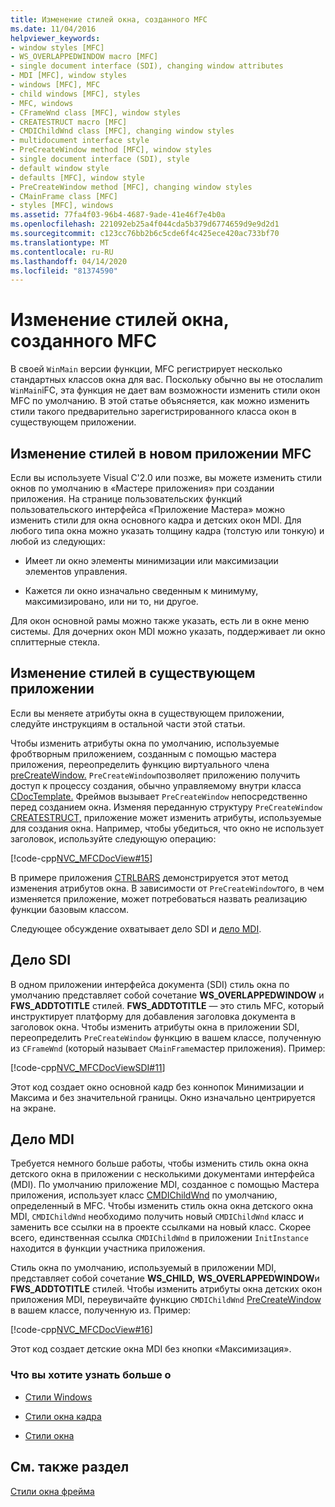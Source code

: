 ```yaml
---
title: Изменение стилей окна, созданного MFC
ms.date: 11/04/2016
helpviewer_keywords:
- window styles [MFC]
- WS_OVERLAPPEDWINDOW macro [MFC]
- single document interface (SDI), changing window attributes
- MDI [MFC], window styles
- windows [MFC], MFC
- child windows [MFC], styles
- MFC, windows
- CFrameWnd class [MFC], window styles
- CREATESTRUCT macro [MFC]
- CMDIChildWnd class [MFC], changing window styles
- multidocument interface style
- PreCreateWindow method [MFC], window styles
- single document interface (SDI), style
- default window style
- defaults [MFC], window style
- PreCreateWindow method [MFC], changing window styles
- CMainFrame class [MFC]
- styles [MFC], windows
ms.assetid: 77fa4f03-96b4-4687-9ade-41e46f7e4b0a
ms.openlocfilehash: 221092eb25a4f044cda5b379d6774659d9e9d2d1
ms.sourcegitcommit: c123cc76bb2b6c5cde6f4c425ece420ac733bf70
ms.translationtype: MT
ms.contentlocale: ru-RU
ms.lasthandoff: 04/14/2020
ms.locfileid: "81374590"
---
```

# <a name="changing-the-styles-of-a-window-created-by-mfc"></a>Изменение стилей окна, созданного MFC

В своей `WinMain` версии функции, MFC регистрирует несколько стандартных классов окна для вас. Поскольку обычно вы не отослалиm `WinMain`iFC, эта функция не дает вам возможности изменить стили окон MFC по умолчанию. В этой статье объясняется, как можно изменить стили такого предварительно зарегистрированного класса окон в существующем приложении.

## <a name="changing-styles-in-a-new-mfc-application"></a><a name="_core_changing_styles_in_a_new_mfc_application"></a>Изменение стилей в новом приложении MFC

Если вы используете Visual C'2.0 или позже, вы можете изменить стили окнов по умолчанию в «Мастере приложения» при создании приложения. На странице пользовательских функций пользовательского интерфейса «Приложение Мастера» можно изменить стили для окна основного кадра и детских окон MDI. Для любого типа окна можно указать толщину кадра (толстую или тонкую) и любой из следующих:

- Имеет ли окно элементы минимизации или максимизации элементов управления.

- Кажется ли окно изначально сведенным к минимуму, максимизировано, или ни то, ни другое.

Для окон основной рамы можно также указать, есть ли в окне меню системы. Для дочерних окон MDI можно указать, поддерживает ли окно сплиттерные стекла.

## <a name="changing-styles-in-an-existing-application"></a><a name="_core_changing_styles_in_an_existing_application"></a>Изменение стилей в существующем приложении

Если вы меняете атрибуты окна в существующем приложении, следуйте инструкциям в остальной части этой статьи.

Чтобы изменить атрибуты окна по умолчанию, используемые фробтворным приложением, созданным с помощью мастера приложения, переопределить функцию виртуального члена [preCreateWindow.](../mfc/reference/cwnd-class.md#precreatewindow) `PreCreateWindow`позволяет приложению получить доступ к процессу создания, обычно управляемому внутри класса [CDocTemplate.](../mfc/reference/cdoctemplate-class.md) Фреймов вызывает `PreCreateWindow` непосредственно перед созданием окна. Изменяя переданную структуру `PreCreateWindow` [CREATESTRUCT,](/windows/win32/api/winuser/ns-winuser-createstructw) приложение может изменить атрибуты, используемые для создания окна. Например, чтобы убедиться, что окно не использует заголовок, используйте следующую операцию:

[!code-cpp[NVC_MFCDocView#15](../mfc/codesnippet/cpp/changing-the-styles-of-a-window-created-by-mfc_1.cpp)]

В примере приложения [CTRLBARS](../overview/visual-cpp-samples.md) демонстрируется этот метод изменения атрибутов окна. В зависимости от `PreCreateWindow`того, в чем изменяется приложение, может потребоваться назвать реализацию функции базовым классом.

Следующее обсуждение охватывает дело SDI и [дело MDI](#_core_the_mdi_case).

## <a name="the-sdi-case"></a><a name="_core_the_sdi_case"></a>Дело SDI

В одном приложении интерфейса документа (SDI) стиль окна по умолчанию представляет собой сочетание **WS_OVERLAPPEDWINDOW** и **FWS_ADDTOTITLE** стилей. **FWS_ADDTOTITLE** — это стиль MFC, который инструктирует платформу для добавления заголовка документа в заголовок окна. Чтобы изменить атрибуты окна в приложении SDI, переопределить `PreCreateWindow` функцию в вашем классе, полученную из `CFrameWnd` (который называет `CMainFrame`мастер приложения). Пример:

[!code-cpp[NVC_MFCDocViewSDI#11](../mfc/codesnippet/cpp/changing-the-styles-of-a-window-created-by-mfc_2.cpp)]

Этот код создает окно основной кадр без коннопок Минимизации и Максима и без значительной границы. Окно изначально центрируется на экране.

## <a name="the-mdi-case"></a><a name="_core_the_mdi_case"></a>Дело MDI

Требуется немного больше работы, чтобы изменить стиль окна окна детского окна в приложении с несколькими документами интерфейса (MDI). По умолчанию приложение MDI, созданное с помощью Мастера приложения, использует класс [CMDIChildWnd](../mfc/reference/cmdichildwnd-class.md) по умолчанию, определенный в MFC. Чтобы изменить стиль окна окна детского окна MDI, `CMDIChildWnd` необходимо получить новый `CMDIChildWnd` класс и заменить все ссылки на в проекте ссылками на новый класс. Скорее всего, единственная ссылка `CMDIChildWnd` в приложении `InitInstance` находится в функции участника приложения.

Стиль окна по умолчанию, используемый в приложении MDI, представляет собой сочетание **WS_CHILD,** **WS_OVERLAPPEDWINDOW**и **FWS_ADDTOTITLE** стилей. Чтобы изменить атрибуты окна детских окон приложения MDI, переувичайте функцию `CMDIChildWnd` [PreCreateWindow](../mfc/reference/cwnd-class.md#precreatewindow) в вашем классе, полученную из. Пример:

[!code-cpp[NVC_MFCDocView#16](../mfc/codesnippet/cpp/changing-the-styles-of-a-window-created-by-mfc_3.cpp)]

Этот код создает детские окна MDI без кнопки «Максимизация».

### <a name="what-do-you-want-to-know-more-about"></a>Что вы хотите узнать больше о

- [Стили Windows](../mfc/reference/styles-used-by-mfc.md#window-styles)

- [Стили окна кадра](../mfc/frame-window-styles-cpp.md)

- [Стили окна](/windows/win32/winmsg/window-styles)

## <a name="see-also"></a>См. также раздел

[Стили окна фрейма](../mfc/frame-window-styles-cpp.md)
